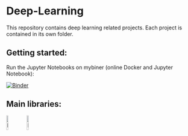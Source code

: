 # Deep-Learning
This repository contains deep learning related projects. Each project is contained in its own folder.


Getting started:
----------------
Run the Jupyter Notebooks on mybiner (online Docker and Jupyter Notebook):

[![Binder](https://mybinder.org/badge_logo.svg)](https://mybinder.org/v2/gh/zendegani/Deep-Learning.git/HEAD)


Main libraries:
----------------
<p align="left">
  <img src="https://upload.wikimedia.org/wikipedia/commons/9/96/Pytorch_logo.png" alt="PyTorch" width=10% />
  <img src="https://keras.io/img/logo.png" alt="Keras" width=10% />
</p>

